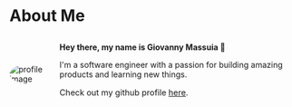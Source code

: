 # About Me

<div style="display: flex; align-items: center; margin-top: 30px; gap: 20px; justify-content: center;">
    <img src="https://github.com/giovannymassuia.png?size=100" alt="profile image" style="border-radius: 50%;">
    <div style="display: flex; flex-direction: column; justify-content: center;">
        <strong>Hey there, my name is Giovanny Massuia 👋</strong>
        <p style="margin-bottom: 0;">
            I'm a software engineer with a passion for building amazing products and learning new things.
        </p>
        <p style="font-size: 0.9rem;">
        Check out my github profile <a href="https://github.com/giovannymassuia">here</a>.
        </p>
    </div>

</div>
